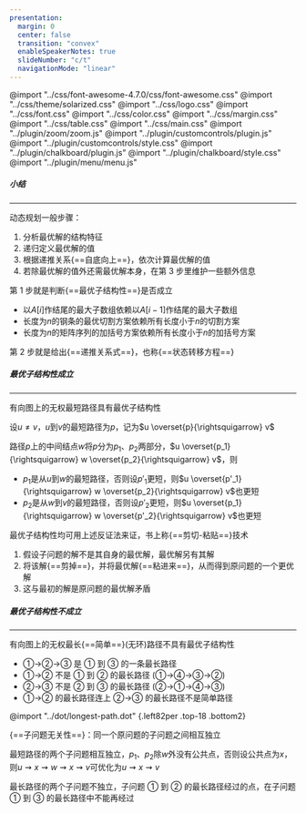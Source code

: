 ```yaml
---
presentation:
  margin: 0
  center: false
  transition: "convex"
  enableSpeakerNotes: true
  slideNumber: "c/t"
  navigationMode: "linear"
---
```


@import "../css/font-awesome-4.7.0/css/font-awesome.css"
@import "../css/theme/solarized.css"
@import "../css/logo.css"
@import "../css/font.css"
@import "../css/color.css"
@import "../css/margin.css"
@import "../css/table.css"
@import "../css/main.css"
@import "../plugin/zoom/zoom.js"
@import "../plugin/customcontrols/plugin.js"
@import "../plugin/customcontrols/style.css"
@import "../plugin/chalkboard/plugin.js"
@import "../plugin/chalkboard/style.css"
@import "../plugin/menu/menu.js"

<!-- slide data-notes="" -->

##### 小结

---

动态规划一般步骤：

1. 分析最优解的结构特征
2. 递归定义最优解的值
3. 根据递推关系{==自底向上==}，依次计算最优解的值
4. 若除最优解的值外还需最优解本身，在第 3 步里维护一些额外信息

<div class="top4"></div>

第 1 步就是判断{==最优子结构性==}是否成立

- 以$A[i]$作结尾的最大子数组依赖以$A[i-1]$作结尾的最大子数组
- 长度为$n$的钢条的最优切割方案依赖所有长度小于$n$的切割方案
- 长度为$n$的矩阵序列的加括号方案依赖所有长度小于$n$的加括号方案

<div class="top4"></div>

第 2 步就是给出{==递推关系式==}，也称{==状态转移方程==}

<!-- slide vertical=true data-notes="" -->

##### 最优子结构性成立

---

有向图上的无权最短路径具有最优子结构性

设$u \ne v$，$u$到$v$的最短路径为$p$，记为$u \overset{p}{\rightsquigarrow} v$

路径$p$上的中间结点$w$将$p$分为$p_1$、$p_2$两部分，$u \overset{p_1}{\rightsquigarrow} w \overset{p_2}{\rightsquigarrow} v$，则

- $p_1$是从$u$到$w$的最短路径，否则设$p'_1$更短，则$u \overset{p'_1}{\rightsquigarrow} w \overset{p_2}{\rightsquigarrow} v$也更短
- $p_2$是从$w$到$v$的最短路径，否则设$p'_2$更短，则$u \overset{p_1}{\rightsquigarrow} w \overset{p'_2}{\rightsquigarrow} v$也更短

<div class="top2"></div>

最优子结构性均可用上述反证法来证，书上称{==剪切-粘贴==}技术

1. 假设子问题的解不是其自身的最优解，最优解另有其解
2. 将该解{==剪掉==}，并将最优解{==粘进来==}，从而得到原问题的一个更优解
3. 这与最初的解是原问题的最优解矛盾

<!-- slide vertical=true data-notes="" -->

##### 最优子结构性不成立

---

有向图上的无权最长{==简单==}(无环)路径不具有最优子结构性

- ①->②->③ 是 ① 到 ③ 的一条最长路径
- ①->② 不是 ① 到 ② 的最长路径 (①->④->③->②)
- ②->③ 不是 ② 到 ③ 的最长路径 (②->①->④->③)
- ①->② 的最长路径连上 ②->③ 的最长路径不是简单路径

@import "../dot/longest-path.dot" {.left82per .top-18 .bottom2}

{==子问题无关性==}：同一个原问题的子问题之间相互独立

最短路径的两个子问题相互独立，$p_1$、$p_2$除$w$外没有公共点，否则设公共点为$x$，则$u \rightsquigarrow x \rightsquigarrow w \rightsquigarrow x \rightsquigarrow v$可优化为$u \rightsquigarrow x \rightsquigarrow v$

最长路径的两个子问题不独立，子问题 ① 到 ② 的最长路径经过的点，在子问题 ① 到 ③ 的最长路径中不能再经过
